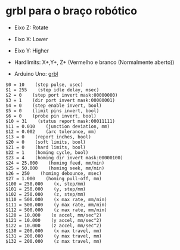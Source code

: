 # grbl para o braço robótico

- Eixo Z: Rotate
- Eixo X: Lower
- Eixo Y: Higher

- Hardlimits: X+,Y+, Z+ (Vermelho e branco (Normalmente aberto))

- Arduino Uno: [grbl](https://github.com/grbl/grbl)

```
$0 = 10    (step pulse, usec)
$1 = 255    (step idle delay, msec)
$2 = 0    (step port invert mask:00000000)
$3 = 1    (dir port invert mask:00000001)
$4 = 0    (step enable invert, bool)
$5 = 0    (limit pins invert, bool)
$6 = 0    (probe pin invert, bool)
$10 = 31    (status report mask:00011111)
$11 = 0.010    (junction deviation, mm)
$12 = 0.002    (arc tolerance, mm)
$13 = 0    (report inches, bool)
$20 = 0    (soft limits, bool)
$21 = 0    (hard limits, bool)
$22 = 1    (homing cycle, bool)
$23 = 4    (homing dir invert mask:00000100)
$24 = 25.000    (homing feed, mm/min)
$25 = 50.000    (homing seek, mm/min)
$26 = 250    (homing debounce, msec)
$27 = 1.000    (homing pull-off, mm)
$100 = 250.000    (x, step/mm)
$101 = 250.000    (y, step/mm)
$102 = 250.000    (z, step/mm)
$110 = 500.000    (x max rate, mm/min)
$111 = 500.000    (y max rate, mm/min)
$112 = 500.000    (z max rate, mm/min)
$120 = 10.000    (x accel, mm/sec^2)
$121 = 10.000    (y accel, mm/sec^2)
$122 = 10.000    (z accel, mm/sec^2)
$130 = 200.000    (x max travel, mm)
$131 = 200.000    (y max travel, mm)
$132 = 200.000    (z max travel, mm)
```
